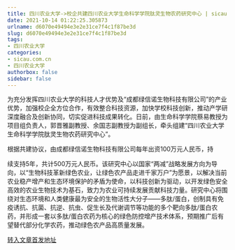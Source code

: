```yaml
---
title: 四川农业大学->校企共建四川农业大学生命科学学院肽灵生物农药研究中心 | sicau.com.cn
date: 2021-10-14 01:22:25.305873
urlname: d6070e49494e3e2e31ce7f4c1f87be3d
slug: d6070e49494e3e2e31ce7f4c1f87be3d
tags: 
- 四川农业大学
categories:
- sicau.com.cn
- 四川农业大学
authorbox: false
sidebar: false
---
```

为充分发挥四川农业大学的科技人才优势及“成都绿信诺生物科技有限公司”的产业优势，加强校企全方位合作，有效整合科技资源，加快学校科技创新，推动产学研深度融合及创新协同，切实促进科技成果转化。日前，由生命科学学院蔡易教授为项目组负责人，郭晋雅副教授、余国志副教授为副组长，牵头组建“四川农业大学生命科学学院肽灵生物农药研究中心”。

根据共建协议，由成都绿信诺生物科技有限公司每年出资100万元人民币，持
<!--more-->
续支持5年，共计500万元人民币。该研究中心以国家“两减”战略发展方向为导向，以“生物科技革新绿色农业，让绿色农产品走进千家万户”为愿景，以解决当前农业稳产增产和生态环境保护的矛盾为使命，以科技创新为驱动，以开发绿色安全高效的农业生物技术为基石，致力为农业可持续发展贡献科技力量。研究中心将围绕对生态环境和人类健康最为安全的生物活性大分子——多肽/蛋白，创制具有免疫诱抗、抗菌、抗逆、抗虫、促生长及代谢调节等功能的多个靶向多肽/蛋白农药，并形成一套以多肽/蛋白农药为核心的绿色防控增产技术体系，预期推广后有望替代部分化学农药，推动绿色农产品高质量发展。



[转入文章首发地址](https://news.sicau.edu.cn/info/1078/64888.htm)